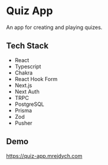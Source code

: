 # Quiz App

An app for creating and playing quizes.

## Tech Stack

- React
- Typescript
- Chakra
- React Hook Form
- Next.js
- Next Auth
- TRPC
- PostgreSQL
- Prisma
- Zod
- Pusher

## Demo

https://quiz-app.mrejdych.com

